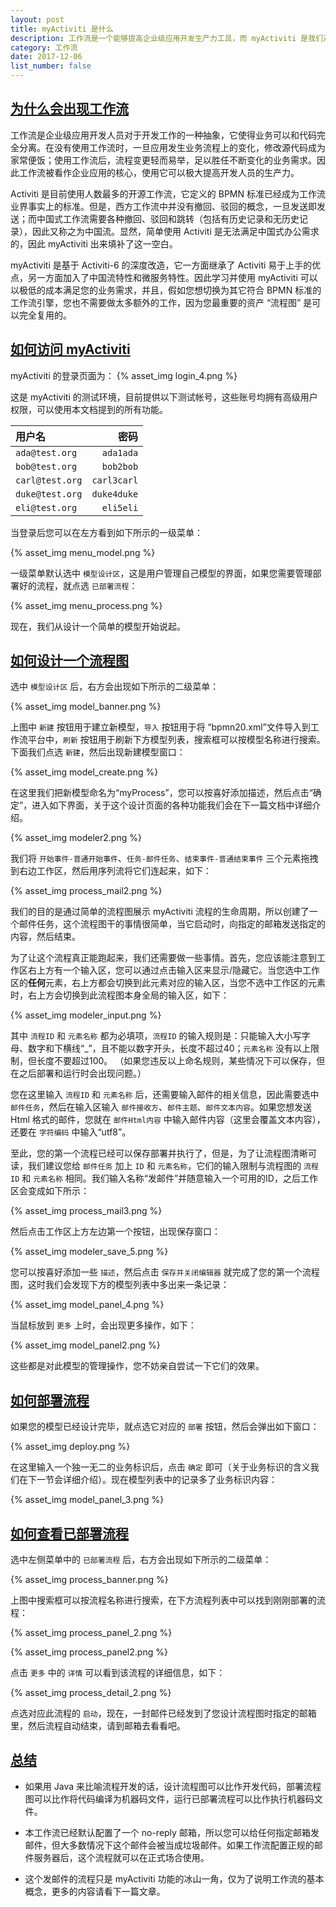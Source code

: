 ```yaml
---
layout: post
title: myActiviti 是什么
description: 工作流是一个能够提高企业级应用开发生产力工具，而 myActiviti 是我们对它的扩展。
category: 工作流
date: 2017-12-06
list_number: false
---
```


## [为什么会出现工作流](#为什么会出现工作流)
工作流是企业级应用开发人员对于开发工作的一种抽象，它使得业务可以和代码完全分离。在没有使用工作流时，一旦应用发生业务流程上的变化，修改源代码成为家常便饭；使用工作流后，流程变更轻而易举，足以胜任不断变化的业务需求。因此工作流被看作企业应用的核心，使用它可以极大提高开发人员的生产力。

Activiti 是目前使用人数最多的开源工作流，它定义的 BPMN 标准已经成为工作流业界事实上的标准。但是，西方工作流中并没有撤回、驳回的概念，一旦发送即发送；而中国式工作流需要各种撤回、驳回和跳转（包括有历史记录和无历史记录），因此又称之为中国流。显然，简单使用 Activiti 是无法满足中国式办公需求的，因此 myActiviti 出来填补了这一空白。

myActiviti 是基于 Activiti-6 的深度改造，它一方面继承了 Activiti 易于上手的优点，另一方面加入了中国流特性和微服务特性。因此学习并使用 myActiviti 可以以极低的成本满足您的业务需求，并且，假如您想切换为其它符合 BPMN 标准的工作流引擎，您也不需要做太多额外的工作，因为您最重要的资产 “流程图” 是可以完全复用的。

## [如何访问 myActiviti](#如何访问-myActiviti)
myActiviti 的登录页面为：
{% asset_img login_4.png %}

这是 myActiviti 的测试环境，目前提供以下测试帐号，这些账号均拥有高级用户权限，可以使用本文档提到的所有功能。

| 用户名     | 密码   |
|:--------|-------:|
| `ada@test.org` | `ada1ada` |
| `bob@test.org` | `bob2bob` |
| `carl@test.org` | `carl3carl` |
| `duke@test.org` | `duke4duke` |
| `eli@test.org` | `eli5eli` |

当登录后您可以在左方看到如下所示的一级菜单：

{% asset_img menu_model.png %}

一级菜单默认选中 `模型设计区`，这是用户管理自己模型的界面，如果您需要管理部署好的流程，就点选 `已部署流程`：

{% asset_img menu_process.png %}

现在，我们从设计一个简单的模型开始说起。

## [如何设计一个流程图](#如何设计一个流程图)
选中 `模型设计区` 后，右方会出现如下所示的二级菜单：

{% asset_img model_banner.png %}

上图中 `新建` 按钮用于建立新模型，`导入` 按钮用于将 “bpmn20.xml”文件导入到工作流平台中，`刷新` 按钮用于刷新下方模型列表，搜索框可以按模型名称进行搜索。下面我们点选 `新建`，然后出现新建模型窗口：

{% asset_img model_create.png %}

在这里我们把新模型命名为“myProcess”，您可以按喜好添加描述，然后点击“确定”，进入如下界面，关于这个设计页面的各种功能我们会在下一篇文档中详细介绍。

{% asset_img modeler2.png %}

我们将 `开始事件-普通开始事件`、`任务-邮件任务`、`结束事件-普通结束事件` 三个元素拖拽到右边工作区，然后用序列流将它们连起来，如下：

{% asset_img process_mail2.png %}

我们的目的是通过简单的流程图展示 myActiviti 流程的生命周期，所以创建了一个邮件任务，这个流程图干的事情很简单，当它启动时，向指定的邮箱发送指定的内容，然后结束。

为了让这个流程真正能跑起来，我们还需要做一些事情。首先，您应该能注意到工作区右上方有一个输入区，您可以通过点击输入区来显示/隐藏它。当您选中工作区的<b>任何</b>元素，右上方都会切换到此元素对应的输入区，当您不选中工作区的元素时，右上方会切换到此流程图本身全局的输入区，如下：

{% asset_img modeler_input.png %}

其中 `流程ID` 和 `元素名称` 都为必填项，`流程ID` 的输入规则是：只能输入大小写字母、数字和下横线“_”，且不能以数字开头，长度不超过40；`元素名称` 没有以上限制，但长度不要超过100。
（如果您违反以上命名规则，某些情况下可以保存，但在之后部署和运行时会出现问题。）

您在这里输入 `流程ID` 和 `元素名称` 后，还需要输入邮件的相关信息，因此需要选中 `邮件任务`，然后在输入区输入 `邮件接收方`、`邮件主题`、`邮件文本内容`。如果您想发送 Html 格式的邮件，您就在 `邮件Html内容` 中输入邮件内容（这里会覆盖文本内容），还要在 `字符编码` 中输入“utf8”。

至此，您的第一个流程已经可以保存部署并执行了，但是，为了让流程图清晰可读，我们建议您给 `邮件任务` 加上 `ID` 和 `元素名称`，它们的输入限制与流程图的 `流程ID` 和 `元素名称` 相同。我们输入名称“发邮件”并随意输入一个可用的ID，之后工作区会变成如下所示：

{% asset_img process_mail3.png %}

然后点击工作区上方左边第一个按钮，出现保存窗口：

{% asset_img modeler_save_5.png %}

您可以按喜好添加一些 `描述`，然后点击 `保存并关闭编辑器` 就完成了您的第一个流程图，这时我们会发现下方的模型列表中多出来一条记录：

{% asset_img model_panel_4.png %}

当鼠标放到 `更多` 上时，会出现更多操作，如下：

{% asset_img model_panel2.png %}

这些都是对此模型的管理操作，您不妨亲自尝试一下它们的效果。

## [如何部署流程](#如何部署流程)
如果您的模型已经设计完毕，就点选它对应的 `部署` 按钮，然后会弹出如下窗口：

{% asset_img deploy.png %}

在这里输入一个独一无二的业务标识后，点击 `确定` 即可（关于业务标识的含义我们在下一节会详细介绍）。现在模型列表中的记录多了业务标识内容：

{% asset_img model_panel_3.png %}

## [如何查看已部署流程](#如何查看已部署流程)
选中左侧菜单中的 `已部署流程` 后，右方会出现如下所示的二级菜单：

{% asset_img process_banner.png %}

上图中搜索框可以按流程名称进行搜索，在下方流程列表中可以找到刚刚部署的流程：

{% asset_img process_panel_2.png %}

{% asset_img process_panel2.png %}

点击 `更多` 中的 `详情` 可以看到该流程的详细信息，如下：

{% asset_img process_detail_2.png %}

点选对应此流程的 `启动`，现在，一封邮件已经发到了您设计流程图时指定的邮箱里，然后流程自动结束，请到邮箱去看看吧。

## [总结](#总结)
- 如果用 Java 来比喻流程开发的话，设计流程图可以比作开发代码，部署流程图可以比作将代码编译为机器码文件，运行已部署流程可以比作执行机器码文件。

- 本工作流已经默认配置了一个 no-reply 邮箱，所以您可以给任何指定邮箱发邮件，但大多数情况下这个邮件会被当成垃圾邮件。如果工作流配置正规的邮件服务器后，这个流程就可以在正式场合使用。

- 这个发邮件的流程只是 myActiviti 功能的冰山一角，仅为了说明工作流的基本概念，更多的内容请看下一篇文章。